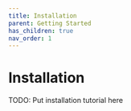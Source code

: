 ```yaml
---
title: Installation
parent: Getting Started
has_children: true
nav_order: 1
---
```


# Installation

TODO: Put installation tutorial here
